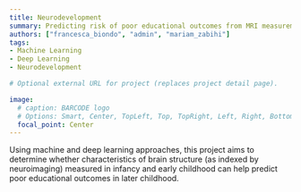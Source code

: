 ```yaml
---
title: Neurodevelopment
summary: Predicting risk of poor educational outcomes from MRI measurements of the brain during infancy and early childhood
authors: ["francesca_biondo", "admin", "mariam_zabihi"]
tags:
- Machine Learning
- Deep Learning
- Neurodevelopment

# Optional external URL for project (replaces project detail page).

image:
  # caption: BARCODE logo
  # Options: Smart, Center, TopLeft, Top, TopRight, Left, Right, BottomLeft, Bottom, BottomRight
  focal_point: Center
---
```

Using machine and deep learning approaches, this project aims to determine whether characteristics of brain structure (as indexed by neuroimaging)
measured in infancy and early childhood can help predict poor educational outcomes in later childhood. 
